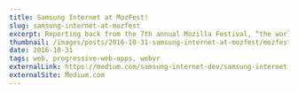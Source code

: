 ```yaml
---
title: Samsung Internet at MozFest! 
slug: samsung-internet-at-mozfest
excerpt: Reporting back from the 7th annual Mozilla Festival, “the world’s leading festival for the open internet movement”.
thumbnail: /images/posts/2016-10-31-samsung-internet-at-mozfest/mozfest.jpg
date: 2016-10-31
tags: web, progressive-web-apps, webvr
externalLink: https://medium.com/samsung-internet-dev/samsung-internet-at-mozfest-932a1b605ccc
externalSite: Medium.com
---
```

